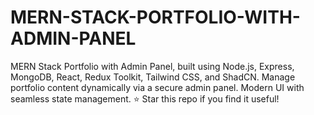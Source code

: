 # MERN-STACK-PORTFOLIO-WITH-ADMIN-PANEL
MERN Stack Portfolio with Admin Panel, built using Node.js, Express, MongoDB, React, Redux Toolkit, Tailwind CSS, and ShadCN. Manage portfolio content dynamically via a secure admin panel. Modern UI with seamless state management. ⭐ Star this repo if you find it useful!
